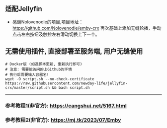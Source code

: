 ## 适配Jellyfin
- 感谢Nolovenodie的项目,项目地址：https://github.com/Nolovenodie/emby-crx
再次基础上添加无缝轮播，手动点击左右按钮及触控左右滑动切换上下一个。

## 无需使用插件, 直接部署至服务端, 用户无缝使用

```
# Docker版 (如遇脚本更新, 重新执行即可)
# 注意: 需要能访问的上Github的环境
# 执行后需要输入容器名!
wget -O script.sh --no-check-certificate https://raw.githubusercontent.com/newday-life/jellyfin-crx/master/script.sh && bash script.sh
```

---

### 参考教程1(非官方): https://cangshui.net/5167.html
### 参考教程2(非官方): https://mj.tk/2023/07/Emby
